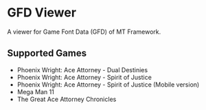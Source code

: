 # GFD Viewer

A viewer for Game Font Data (GFD) of MT Framework.

## Supported Games

- Phoenix Wright: Ace Attorney - Dual Destinies
- Phoenix Wright: Ace Attorney - Spirit of Justice
- Phoenix Wright: Ace Attorney - Spirit of Justice (Mobile version)
- Mega Man 11
- The Great Ace Attorney Chronicles
